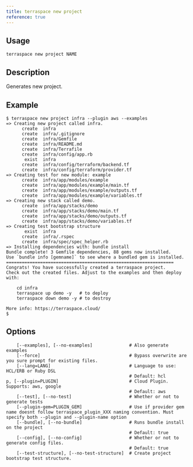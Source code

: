```yaml
---
title: terraspace new project
reference: true
---
```


## Usage

    terraspace new project NAME

## Description

Generates new project.

## Example

    $ terraspace new project infra --plugin aws --examples
    => Creating new project called infra.
          create  infra
          create  infra/.gitignore
          create  infra/Gemfile
          create  infra/README.md
          create  infra/Terrafile
          create  infra/config/app.rb
           exist  infra
          create  infra/config/terraform/backend.tf
          create  infra/config/terraform/provider.tf
    => Creating test for new module: example
          create  infra/app/modules/example
          create  infra/app/modules/example/main.tf
          create  infra/app/modules/example/outputs.tf
          create  infra/app/modules/example/variables.tf
    => Creating new stack called demo.
          create  infra/app/stacks/demo
          create  infra/app/stacks/demo/main.tf
          create  infra/app/stacks/demo/outputs.tf
          create  infra/app/stacks/demo/variables.tf
    => Creating test bootstrap structure
           exist  infra
          create  infra/.rspec
          create  infra/spec/spec_helper.rb
    => Installing dependencies with: bundle install
    Bundle complete! 3 Gemfile dependencies, 88 gems now installed.
    Use `bundle info [gemname]` to see where a bundled gem is installed.
    ================================================================
    Congrats! You have successfully created a terraspace project.
    Check out the created files. Adjust to the examples and then deploy with:

        cd infra
        terraspace up demo -y   # to deploy
        terraspace down demo -y # to destroy

    More info: https://terraspace.cloud/
    $


## Options

```
    [--examples], [--no-examples]              # Also generate examples
    [--force]                                  # Bypass overwrite are you sure prompt for existing files.
    [--lang=LANG]                              # Language to use: HCL/ERB or Ruby DSL
                                               # Default: hcl
p, [--plugin=PLUGIN]                           # Cloud Plugin. Supports: aws, google
                                               # Default: aws
    [--test], [--no-test]                      # Whether or not to generate tests
    [--plugin-gem=PLUGIN_GEM]                  # Use if provider gem name doesnt follow terraspace_plugin_XXX naming convention. Must specify both --plugin and --plugin-name option
    [--bundle], [--no-bundle]                  # Runs bundle install on the project
                                               # Default: true
    [--config], [--no-config]                  # Whether or not to generate config files.
                                               # Default: true
    [--test-structure], [--no-test-structure]  # Create project bootstrap test structure.
```


